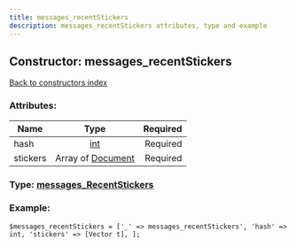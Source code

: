 ```yaml
---
title: messages_recentStickers
description: messages_recentStickers attributes, type and example
---
```

## Constructor: messages\_recentStickers  
[Back to constructors index](index.md)



### Attributes:

| Name     |    Type       | Required |
|----------|:-------------:|---------:|
|hash|[int](../types/int.md) | Required|
|stickers|Array of [Document](../types/Document.md) | Required|



### Type: [messages\_RecentStickers](../types/messages_RecentStickers.md)


### Example:

```
$messages_recentStickers = ['_' => messages_recentStickers', 'hash' => int, 'stickers' => [Vector t], ];
```